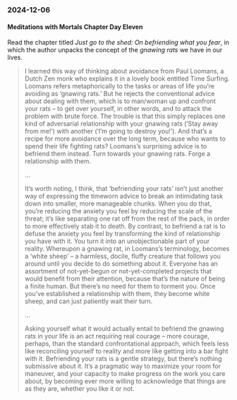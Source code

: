 ### 2024-12-06
#### Meditations with Mortals Chapter Day Eleven
Read the chapter titled _Just go to the shed: On befriending what you fear_, in which the author unpacks the concept of the _gnawing rats_ we have in our lives.

> I learned this way of thinking about avoidance from Paul Loomans, a Dutch Zen monk who explains it in a lovely book entitled Time Surfing. Loomans refers metaphorically to the tasks or areas of life you’re avoiding as ‘gnawing rats.’ But he rejects the conventional advice about dealing with them, which is to man/woman up and confront your rats – to get over yourself, in other words, and to attack the problem with brute force. The trouble is that this simply replaces one kind of adversarial relationship with your gnawing rats (‘Stay away from me!’) with another (‘I’m going to destroy you!’). And that’s a recipe for more avoidance over the long term, because who wants to spend their life fighting rats? Loomans’s surprising advice is to befriend them instead. Turn towards your gnawing rats. Forge a relationship with them.
> 
> …
> 
> It’s worth noting, I think, that ‘befriending your rats’ isn’t just another way of expressing the timeworn advice to break an intimidating task down into smaller, more manageable chunks. When you do that, you’re reducing the anxiety you feel by reducing the scale of the threat; it’s like separating one rat off from the rest of the pack, in order to more effectively stab it to death. By contrast, to befriend a rat is to defuse the anxiety you feel by transforming the kind of relationship you have with it. You turn it into an unobjectionable part of your reality. Whereupon a gnawing rat, in Loomans’s terminology, becomes a ‘white sheep’ – a harmless, docile, fluffy creature that follows you around until you decide to do something about it. Everyone has an assortment of not-yet-begun or not-yet-completed projects that would benefit from their attention, because that’s the nature of being a finite human. But there’s no need for them to torment you. Once you’ve established a relationship with them, they become white sheep, and can just patiently wait their turn.
> 
> …
> 
> Asking yourself what it would actually entail to befriend the gnawing rats in your life is an act requiring real courage – more courage, perhaps, than the standard confrontational approach, which feels less like reconciling yourself to reality and more like getting into a bar fight with it. Befriending your rats is a gentle strategy, but there’s nothing submissive about it. It’s a pragmatic way to maximize your room for maneuver, and your capacity to make progress on the work you care about, by becoming ever more willing to acknowledge that things are as they are, whether you like it or not.
